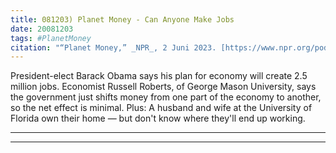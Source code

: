 ```yaml
---
title: 081203) Planet Money - Can Anyone Make Jobs
date: 20081203
tags: #PlanetMoney
citation: "“Planet Money,” _NPR_, 2 Juni 2023. [https://www.npr.org/podcasts/510289/planet-money](https://www.npr.org/podcasts/510289/planet-money) (diakses 4 Juni 2023)."
---
```


President-elect Barack Obama says his plan for economy will create 2.5 million jobs. Economist Russell Roberts, of George Mason University, says the government just shifts money from one part of the economy to another, so the net effect is minimal. Plus: A husband and wife at the University of Florida own their home — but don't know where they'll end up working.

----



----
